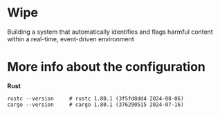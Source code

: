 # Wipe


Building a system that automatically identifies and flags harmful content within a real-time, event-driven environment


# More info about the configuration

**Rust**

```
rustc --version     # rustc 1.80.1 (3f5fd8dd4 2024-08-06)
cargo --version     # cargo 1.80.1 (376290515 2024-07-16)
```